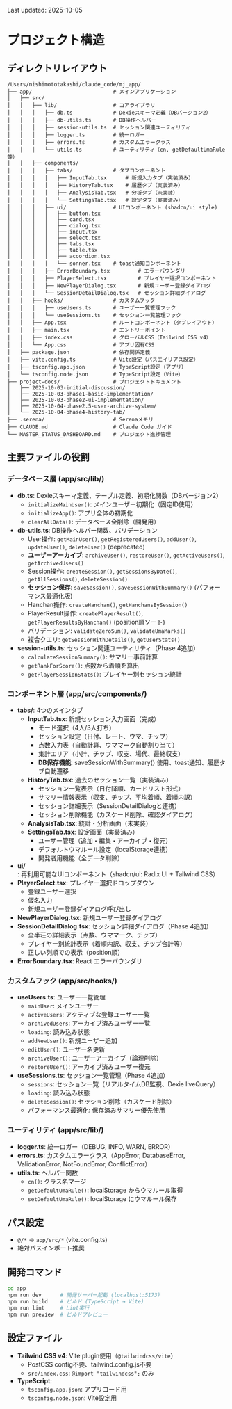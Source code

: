 Last updated: 2025-10-05

# プロジェクト構造

## ディレクトリレイアウト

```
/Users/nishimototakashi/claude_code/mj_app/
├── app/                          # メインアプリケーション
│   ├── src/
│   │   ├── lib/                  # コアライブラリ
│   │   │   ├── db.ts             # Dexieスキーマ定義（DBバージョン2）
│   │   │   ├── db-utils.ts       # DB操作ヘルパー
│   │   │   ├── session-utils.ts  # セッション関連ユーティリティ
│   │   │   ├── logger.ts         # 統一ロガー
│   │   │   ├── errors.ts         # カスタムエラークラス
│   │   │   └── utils.ts          # ユーティリティ（cn, getDefaultUmaRule等）
│   │   ├── components/
│   │   │   ├── tabs/             # タブコンポーネント
│   │   │   │   ├── InputTab.tsx      # 新規入力タブ（実装済み）
│   │   │   │   ├── HistoryTab.tsx    # 履歴タブ（実装済み）
│   │   │   │   ├── AnalysisTab.tsx   # 分析タブ（未実装）
│   │   │   │   └── SettingsTab.tsx   # 設定タブ（実装済み）
│   │   │   ├── ui/               # UIコンポーネント (shadcn/ui style)
│   │   │   │   ├── button.tsx
│   │   │   │   ├── card.tsx
│   │   │   │   ├── dialog.tsx
│   │   │   │   ├── input.tsx
│   │   │   │   ├── select.tsx
│   │   │   │   ├── tabs.tsx
│   │   │   │   ├── table.tsx
│   │   │   │   ├── accordion.tsx
│   │   │   │   └── sonner.tsx    # toast通知コンポーネント
│   │   │   ├── ErrorBoundary.tsx         # エラーバウンダリ
│   │   │   ├── PlayerSelect.tsx          # プレイヤー選択コンポーネント
│   │   │   ├── NewPlayerDialog.tsx       # 新規ユーザー登録ダイアログ
│   │   │   └── SessionDetailDialog.tsx   # セッション詳細ダイアログ
│   │   ├── hooks/                # カスタムフック
│   │   │   ├── useUsers.ts       # ユーザー一覧管理フック
│   │   │   └── useSessions.ts    # セッション一覧管理フック
│   │   ├── App.tsx               # ルートコンポーネント（タブレイアウト）
│   │   ├── main.tsx              # エントリーポイント
│   │   ├── index.css             # グローバルCSS（Tailwind CSS v4）
│   │   └── App.css               # アプリ固有CSS
│   ├── package.json              # 依存関係定義
│   ├── vite.config.ts            # Vite設定（パスエイリアス設定）
│   ├── tsconfig.app.json         # TypeScript設定（アプリ）
│   └── tsconfig.node.json        # TypeScript設定（Vite）
├── project-docs/                 # プロジェクトドキュメント
│   ├── 2025-10-03-initial-discussion/
│   ├── 2025-10-03-phase1-basic-implementation/
│   ├── 2025-10-03-phase2-ui-implementation/
│   ├── 2025-10-04-phase2.5-user-archive-system/
│   └── 2025-10-04-phase4-history-tab/
├── .serena/                      # Serenaメモリ
├── CLAUDE.md                     # Claude Code ガイド
└── MASTER_STATUS_DASHBOARD.md    # プロジェクト進捗管理

```

## 主要ファイルの役割

### データベース層 (app/src/lib/)
- **db.ts**: Dexieスキーマ定義、テーブル定義、初期化関数（DBバージョン2）
  - `initializeMainUser()`: メインユーザー初期化（固定ID使用）
  - `initializeApp()`: アプリ全体の初期化
  - `clearAllData()`: データベース全削除（開発用）
- **db-utils.ts**: DB操作ヘルパー関数、バリデーション
  - User操作: `getMainUser()`, `getRegisteredUsers()`, `addUser()`, `updateUser()`, `deleteUser()` (deprecated)
  - **ユーザーアーカイブ**: `archiveUser()`, `restoreUser()`, `getActiveUsers()`, `getArchivedUsers()`
  - Session操作: `createSession()`, `getSessionsByDate()`, `getAllSessions()`, `deleteSession()`
  - **セッション保存**: `saveSession()`, `saveSessionWithSummary()` (パフォーマンス最適化版)
  - Hanchan操作: `createHanchan()`, `getHanchansBySession()`
  - PlayerResult操作: `createPlayerResult()`, `getPlayerResultsByHanchan()` (position順ソート)
  - バリデーション: `validateZeroSum()`, `validateUmaMarks()`
  - 複合クエリ: `getSessionWithDetails()`, `getUserStats()`
- **session-utils.ts**: セッション関連ユーティリティ（Phase 4追加）
  - `calculateSessionSummary()`: サマリー事前計算
  - `getRankForScore()`: 点数から着順を算出
  - `getPlayerSessionStats()`: プレイヤー別セッション統計

### コンポーネント層 (app/src/components/)
- **tabs/**: 4つのメインタブ
  - **InputTab.tsx**: 新規セッション入力画面（完成）
    - モード選択（4人/3人打ち）
    - セッション設定（日付、レート、ウマ、チップ）
    - 点数入力表（自動計算、ウママーク自動割り当て）
    - 集計エリア（小計、チップ、収支、場代、最終収支）
    - **DB保存機能**: saveSessionWithSummary() 使用、toast通知、履歴タブ自動遷移
  - **HistoryTab.tsx**: 過去のセッション一覧（実装済み）
    - セッション一覧表示（日付降順、カードリスト形式）
    - サマリー情報表示（収支、チップ、平均着順、着順内訳）
    - セッション詳細表示（SessionDetailDialogと連携）
    - セッション削除機能（カスケード削除、確認ダイアログ）
  - **AnalysisTab.tsx**: 統計・分析画面（未実装）
  - **SettingsTab.tsx**: 設定画面（実装済み）
    - ユーザー管理（追加・編集・アーカイブ・復元）
    - デフォルトウマルール設定（localStorage連携）
    - 開発者用機能（全データ削除）
- **ui/**: 再利用可能なUIコンポーネント（shadcn/ui: Radix UI + Tailwind CSS）
- **PlayerSelect.tsx**: プレイヤー選択ドロップダウン
  - 登録ユーザー選択
  - 仮名入力
  - 新規ユーザー登録ダイアログ呼び出し
- **NewPlayerDialog.tsx**: 新規ユーザー登録ダイアログ
- **SessionDetailDialog.tsx**: セッション詳細ダイアログ（Phase 4追加）
  - 全半荘の詳細表示（点数、ウママーク、チップ）
  - プレイヤー別統計表示（着順内訳、収支、チップ合計等）
  - 正しい列順での表示（position順）
- **ErrorBoundary.tsx**: React エラーバウンダリ

### カスタムフック (app/src/hooks/)
- **useUsers.ts**: ユーザー一覧管理
  - `mainUser`: メインユーザー
  - `activeUsers`: アクティブな登録ユーザー一覧
  - `archivedUsers`: アーカイブ済みユーザー一覧
  - `loading`: 読み込み状態
  - `addNewUser()`: 新規ユーザー追加
  - `editUser()`: ユーザー名更新
  - `archiveUser()`: ユーザーアーカイブ（論理削除）
  - `restoreUser()`: アーカイブ済みユーザー復元
- **useSessions.ts**: セッション一覧管理（Phase 4追加）
  - `sessions`: セッション一覧（リアルタイムDB監視、Dexie liveQuery）
  - `loading`: 読み込み状態
  - `deleteSession()`: セッション削除（カスケード削除）
  - パフォーマンス最適化: 保存済みサマリー優先使用

### ユーティリティ (app/src/lib/)
- **logger.ts**: 統一ロガー（DEBUG, INFO, WARN, ERROR）
- **errors.ts**: カスタムエラークラス（AppError, DatabaseError, ValidationError, NotFoundError, ConflictError）
- **utils.ts**: ヘルパー関数
  - `cn()`: クラス名マージ
  - `getDefaultUmaRule()`: localStorage からウマルール取得
  - `setDefaultUmaRule()`: localStorage にウマルール保存

## パス設定
- `@/*` → `app/src/*` (vite.config.ts)
- 絶対パスインポート推奨

## 開発コマンド
```bash
cd app
npm run dev      # 開発サーバー起動 (localhost:5173)
npm run build    # ビルド (TypeScript → Vite)
npm run lint     # Lint実行
npm run preview  # ビルドプレビュー
```

## 設定ファイル
- **Tailwind CSS v4**: Vite plugin使用（`@tailwindcss/vite`）
  - PostCSS config不要、tailwind.config.js不要
  - `src/index.css`: `@import "tailwindcss";` のみ
- **TypeScript**: 
  - `tsconfig.app.json`: アプリコード用
  - `tsconfig.node.json`: Vite設定用
